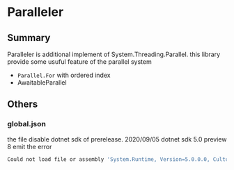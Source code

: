 # Paralleler
## Summary
Paralleler is additional implement of System.Threading.Parallel.
this library provide some usuful feature of the parallel system

+ `Parallel.For` with ordered index
+ AwaitableParallel 

## Others
### global.json
the file disable dotnet sdk of prerelease.
2020/09/05 dotnet sdk 5.0 preview 8 emit the error

```bash
Could not load file or assembly 'System.Runtime, Version=5.0.0.0, Culture=neutral, PublicKeyToken=b03f5f7f11d50a3a'
```
